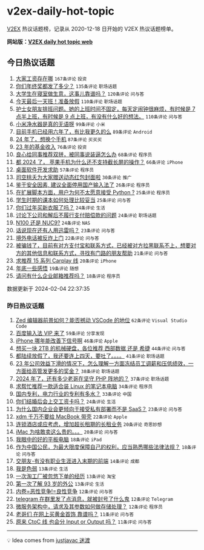 # v2ex-daily-hot-topic

[V2EX](https://www.v2ex.com/) 热议话题榜，记录从 2020-12-18 日开始的 V2EX 热议话题榜单。

**网站版：[V2EX daily hot topic web](https://boojack.github.io/v2ex-daily-hot-topic-web/)**

## 今日热议话题

<!-- TODAY BEGIN -->

1. [大家工资存在哪](https://www.v2ex.com/t/1014004) `167条评论` `投资`
1. [你们年终奖都发了多少？](https://www.v2ex.com/t/1014028) `135条评论` `职场话题`
1. [大学生在寝室做生意，这事儿靠谱吗？](https://www.v2ex.com/t/1014037) `120条评论` `问与答`
1. [今天最后一天班！准备放假](https://www.v2ex.com/t/1013969) `110条评论` `职场话题`
1. [护士女朋友排班问题。她的上班时间不固定，每天定闹钟很麻烦，有时候是 7 点半上班，有时候是 9 点上班，有没有什么好的想法。](https://www.v2ex.com/t/1013977) `110条评论` `问与答`
1. [小米净水器是真的无语呀](https://www.v2ex.com/t/1014039) `99条评论` `小米`
1. [目前手机已经用六年了，有比我更久的么](https://www.v2ex.com/t/1014038) `89条评论` `Android`
1. [24 年了，想换个手机](https://www.v2ex.com/t/1014002) `87条评论` `买买买`
1. [23 年的基金收入](https://www.v2ex.com/t/1014029) `76条评论` `投资`
1. [良心给同事推荐双拼，被同事说装逼怎么办](https://www.v2ex.com/t/1014193) `68条评论` `程序员`
1. [都 2024 了， 苹果手机为什么还不支持截长屏的操作？](https://www.v2ex.com/t/1014110) `66条评论` `iPhone`
1. [桌面软件开发求助](https://www.v2ex.com/t/1014035) `57条评论` `程序员`
1. [司空桃夭为大家赠送动态红包封面啦](https://www.v2ex.com/t/1014114) `30条评论` `推广`
1. [鉴于安全因素, 建议全面停用国产输入法了](https://www.v2ex.com/t/1014199) `26条评论` `程序员`
1. [在扩展脚本方面，用户为何不太愿意接受 Python ?](https://www.v2ex.com/t/1014257) `25条评论` `程序员`
1. [学生时期的课本如何处理比较妥当](https://www.v2ex.com/t/1014108) `25条评论` `问与答`
1. [你们过年买新衣服了吗？](https://www.v2ex.com/t/1014183) `24条评论` `生活`
1. [讨论下公司和解后不履行支付赔偿款的问题](https://www.v2ex.com/t/1014171) `24条评论` `职场话题`
1. [N100 还是 NUC9?](https://www.v2ex.com/t/1013985) `24条评论` `NAS`
1. [话说现在还有人用迅雷吗？](https://www.v2ex.com/t/1014204) `23条评论` `问与答`
1. [境外电话被反炸上门](https://www.v2ex.com/t/1014233) `22条评论` `问与答`
1. [被骗钱了，目前有对方支付宝和联系方式，已经被对方拉黑联系不上，想要对方的其他信息和联系方式，寻找有门路的朋友帮助](https://www.v2ex.com/t/1013979) `21条评论` `问与答`
1. [求推荐 15 系列 Carplay 线](https://www.v2ex.com/t/1013973) `20条评论` `iPhone`
1. [年底一些感悟](https://www.v2ex.com/t/1013991) `19条评论` `随想`
1. [请问有什么企业邮箱推荐吗？](https://www.v2ex.com/t/1014105) `18条评论` `程序员`

数据更新于 2024-02-04 22:37:35

<!-- TODAY END -->

### 昨日热议话题

<!-- YESTERDAY BEGIN -->

1. [Zed 编辑器前景如何？能否撼动 VSCode 的地位](https://www.v2ex.com/t/1013847) `62条评论` `Visual Studio Code`
1. [百度输入法 VIP 来了](https://www.v2ex.com/t/1013878) `59条评论` `分享发现`
1. [iPhone 哪年能改善下信号啊](https://www.v2ex.com/t/1013875) `46条评论` `Apple`
1. [想买一块 2TB 的机械硬盘，各位推荐 西部数据 还是 希捷](https://www.v2ex.com/t/1013898) `44条评论` `问与答`
1. [都陆续放假了，我还要连上四天，要吐了。。。。](https://www.v2ex.com/t/1013811) `41条评论` `职场话题`
1. [23 年公司效益下滑的情况下，怎么理解一方面冻结员工调薪和压低绩效，一方面给高管发更多的奖金？](https://www.v2ex.com/t/1013812) `38条评论` `职场话题`
1. [2024 年了，还有多少老哥在坚守 PHP 阵地的？](https://www.v2ex.com/t/1013837) `37条评论` `职场话题`
1. [求帮忙推荐一款适合装 Linux 的笔记本电脑](https://www.v2ex.com/t/1013900) `34条评论` `程序员`
1. [国内专利，电力行业的专利有多水？](https://www.v2ex.com/t/1013810) `33条评论` `中国`
1. [你们结婚后会上交工资卡吗？](https://www.v2ex.com/t/1013914) `24条评论` `生活`
1. [为什么国内企业会更倾向于接受私有部署而不是 SaaS？](https://www.v2ex.com/t/1013921) `23条评论` `问与答`
1. [xdm 千万不要给 MacBook 带壳](https://www.v2ex.com/t/1013893) `22条评论` `Apple`
1. [连锁酒店或应考虑，增加超长租期的长租业务](https://www.v2ex.com/t/1013873) `20条评论` `奇思妙想`
1. [iMac 为啥敢卖这么贵的。。。](https://www.v2ex.com/t/1013846) `20条评论` `问与答`
1. [我眼中的好的平板电脑](https://www.v2ex.com/t/1013806) `18条评论` `iPad`
1. [作为中国公民，为最大限度保障自己的权利，应当熟悉哪些法律法规？](https://www.v2ex.com/t/1013835) `18条评论` `问与答`
1. [交朋友-有没有职业生涯进入末期的前端](https://www.v2ex.com/t/1013825) `14条评论` `成都`
1. [我是色弱](https://www.v2ex.com/t/1013927) `13条评论` `生活`
1. [一次淘工厂被忽悠下单的经历](https://www.v2ex.com/t/1013852) `13条评论` `淘宝`
1. [第一次了解 93 岁的外公](https://www.v2ex.com/t/1013868) `13条评论` `生活`
1. [内卷=恶性竞争!=良性竞争](https://www.v2ex.com/t/1013934) `12条评论` `问与答`
1. [telegram 在群里发了点消息，就被封号了什么鬼](https://www.v2ex.com/t/1013884) `12条评论` `Telegram`
1. [微服务架构中，请求及其参数如何做存储处理？](https://www.v2ex.com/t/1013843) `12条评论` `程序员`
1. [老哥们 在网上买黄金首饰 靠谱吗？](https://www.v2ex.com/t/1013858) `11条评论` `问与答`
1. [原来 CtoC 线 也会分 Input or Output 吗？](https://www.v2ex.com/t/1013854) `11条评论` `问与答`

<!-- YESTERDAY END -->

---

💡 Idea comes from [justjavac 迷渡](https://github.com/justjavac/)
